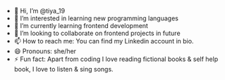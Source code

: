 - 👋 Hi, I’m @tiya_19
- 👀 I’m interested in learning new programming languages 
- 🌱 I’m currently learning frontend development
- 💞️ I’m looking to collaborate on frontend projects in future 
- 📫 How to reach me: You can find my Linkedin account in bio. 
- 😄 Pronouns: she/her
- ⚡ Fun fact: Apart from coding I love reading fictional books & self help book, I love to listen & sing songs. 


